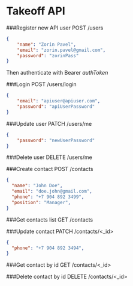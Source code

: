 # Takeoff API

###Register new API user
POST /users
```JSON
{
    "name": "Zorin Pavel",
    "email": "zorin.pavel@gmail.com",
    "password": "zorinPass"
}
```
Then authenticate with Bearer *authToken*


###Login
POST /users/login
```JSON
{
    "email": "apiuser@apiuser.com",
    "password": "apiUserPassword"
}
```


###Update user
PATCH /users/me
```JSON
{
    "password": "newUserPassword"
}
```


###Delete user
DELETE /users/me


###Create contact
POST /contacts
```JSON
{
  "name": "John Doe",
  "email": "doe.john@gmail.com",
  "phone": "+7 904 892 3499",
  "position": "Manager",
}
```


###Get contacts list
GET /contacts


###Update contact
PATCH /contacts/&lt;_id&gt;
```JSON
{
  "phone": "+7 904 892 3494",
}
```


###Get contact by id
GET /contacts/&lt;_id&gt;


###Delete contact by id
DELETE /contacts/&lt;_id&gt;
